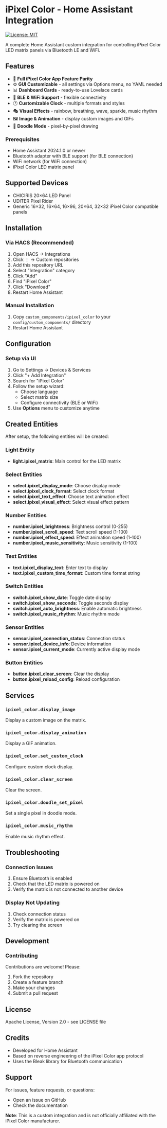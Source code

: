 # iPixel Color - Home Assistant Integration

[![License: MIT](https://img.shields.io/badge/apache-2-0.svg)](https://opensource.org/licenses/apache-2-0)

A complete Home Assistant custom integration for controlling iPixel Color LED matrix panels via Bluetooth LE and WiFi.

## Features

- 🎨 **Full iPixel Color App Feature Parity**
- ⚙️ **GUI Customizable** - all settings via Options menu, no YAML needed
- 📊 **Dashboard Cards** - ready-to-use Lovelace cards
- 🔌 **BLE & WiFi Support** - flexible connectivity
- 🕐 **Customizable Clock** - multiple formats and styles
- 🎭 **Visual Effects** - rainbow, breathing, wave, sparkle, music rhythm
- 🖼️ **Image & Animation** - display custom images and GIFs
- 🎨 **Doodle Mode** - pixel-by-pixel drawing

### Prerequisites
- Home Assistant 2024.1.0 or newer
- Bluetooth adapter with BLE support (for BLE connection)
- WiFi network (for WiFi connection)
- iPixel Color LED matrix panel
  
## Supported Devices

- CHICIRIS 20×64 LED Panel
- UDITER Pixel Rider
- Generic 16×32, 16×64, 16×96, 20×64, 32×32 iPixel Color compatible panels

## Installation

### Via HACS (Recommended)

1. Open HACS → Integrations
2. Click ⋮ → Custom repositories
3. Add this repository URL
4. Select "Integration" category
5. Click "Add"
6. Find "iPixel Color"
7. Click "Download"
8. Restart Home Assistant

### Manual Installation

1. Copy `custom_components/ipixel_color` to your `config/custom_components/` directory
2. Restart Home Assistant

## Configuration

### Setup via UI

1. Go to Settings → Devices & Services
2. Click "+ Add Integration"
3. Search for "iPixel Color"
4. Follow the setup wizard:
   - Choose language
   - Select matrix size
   - Configure connectivity (BLE or WiFi)
5. Use **Options** menu to customize anytime

## Created Entities

After setup, the following entities will be created:

### Light Entity
- **light.ipixel_matrix**: Main control for the LED matrix

### Select Entities
- **select.ipixel_display_mode**: Choose display mode
- **select.ipixel_clock_format**: Select clock format
- **select.ipixel_text_effect**: Choose text animation effect
- **select.ipixel_visual_effect**: Select visual effect pattern

### Number Entities
- **number.ipixel_brightness**: Brightness control (0-255)
- **number.ipixel_scroll_speed**: Text scroll speed (1-100)
- **number.ipixel_effect_speed**: Effect animation speed (1-100)
- **number.ipixel_music_sensitivity**: Music sensitivity (1-100)

### Text Entities
- **text.ipixel_display_text**: Enter text to display
- **text.ipixel_custom_time_format**: Custom time format string

### Switch Entities
- **switch.ipixel_show_date**: Toggle date display
- **switch.ipixel_show_seconds**: Toggle seconds display
- **switch.ipixel_auto_brightness**: Enable automatic brightness
- **switch.ipixel_music_rhythm**: Music rhythm mode

### Sensor Entities
- **sensor.ipixel_connection_status**: Connection status
- **sensor.ipixel_device_info**: Device information
- **sensor.ipixel_current_mode**: Currently active display mode

### Button Entities
- **button.ipixel_clear_screen**: Clear the display
- **button.ipixel_reload_config**: Reload configuration

## Services

### `ipixel_color.display_image`
Display a custom image on the matrix.

### `ipixel_color.display_animation`
Display a GIF animation.

### `ipixel_color.set_custom_clock`
Configure custom clock display.

### `ipixel_color.clear_screen`
Clear the screen.

### `ipixel_color.doodle_set_pixel`
Set a single pixel in doodle mode.

### `ipixel_color.music_rhythm`
Enable music rhythm effect.

## Troubleshooting

### Connection Issues
1. Ensure Bluetooth is enabled
2. Check that the LED matrix is powered on
3. Verify the matrix is not connected to another device

### Display Not Updating
1. Check connection status
2. Verify the matrix is powered on
3. Try clearing the screen

## Development

### Contributing

Contributions are welcome! Please:
1. Fork the repository
2. Create a feature branch
3. Make your changes
4. Submit a pull request

## License

Apache License, Version 2.0 - see LICENSE file

## Credits

- Developed for Home Assistant
- Based on reverse engineering of the iPixel Color app protocol
- Uses the Bleak library for Bluetooth communication
  
## Support

For issues, feature requests, or questions:
- Open an issue on GitHub
- Check the documentation

**Note**: This is a custom integration and is not officially affiliated with the iPixel Color manufacturer.
